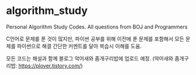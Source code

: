 # algorithm_study
Personal Algorithm Study Codes. All questions from BOJ and Programmers

C언어로 문제를 푼 것이 많지만, 파이썬 공부를 위해 이전에 푼 문제를 포함해서 모든 문제를 파이썬으로 해결
간단한 커멘트를 달아 복습시 이해를 도움. 

모든 코드는 해설과 함께 블로그 악어새와 좀개구리밥에 업로드 예정.
(악어새와 좀개구리밥: https://plover.tistory.com/)
